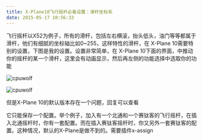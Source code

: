 ```yaml
---
title: X-Plane10飞行摇杆必看设置：滑杆坐标系
date: 2015-05-17 10:56:33
---
```





飞行摇杆以X52为例子，所有的滑杆，包括左右横滚，抬头低头，油门等等都属于滑杆，他们有细腻的坐标轴比如0~255，这样特性的滑杆，在 
X-Plane 10需要特别的设置，下图是我的设置。设置非常简单，在 X-Plane 10下面的界面，中推动你的摇杆的某一个滑杆，这里会有动画显示，然后再左侧的功能选择中选取你的功能


![cpuwolf](/images/data/attachment/201505/17/185611z2x4mm21dddkjk3d.png)

![cpuwolf](/images/data/attachment/201505/17/185611z2x4mm21dddkjk3d.png)


但是X-Plane 10的默认版本存在一个问题，回复可以查看

它只能保存一个配置。举个例子，加入有一个北通和一个赛钛客的飞行摇杆，在插入北通摇杆时，你有一套配置。而在插入赛钛客摇杆时，你又另外一套赛钛客的配置。这种情况，默认的X-Plane是做不到的。需要插件x-assign







